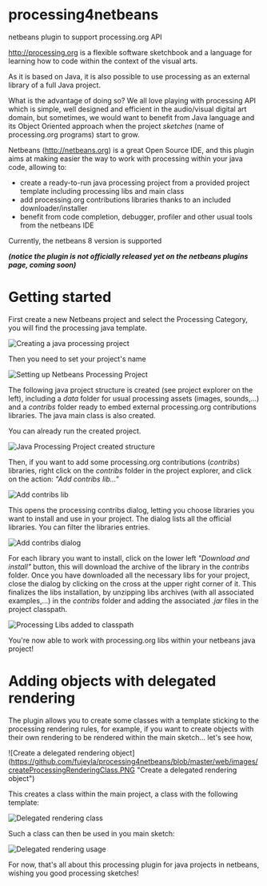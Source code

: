 # processing4netbeans
netbeans plugin to support processing.org API

http://processing.org is a flexible software sketchbook and a language for learning how to code within the context of the visual arts.

As it is based on Java, it is also possible to use processing as an external library of a full Java project. 

What is the advantage of doing so? We all love playing with processing API which is simple, well designed and efficient in the audio/visual digital art domain, but sometimes, we would want to benefit from Java language and its Object Oriented approach when the project *sketches* (name of processing.org programs) start to grow. 

Netbeans (http://netbeans.org) is a great Open Source IDE, and this plugin aims at making easier the way to work with processing within your java code, allowing to: 
- create a ready-to-run java processing project from a provided project template including processing libs and main class
- add processing.org contributions libraries thanks to an included downloader/installer
- benefit from code completion, debugger, profiler and other usual tools from the netbeans IDE

Currently, the netbeans 8 version is supported

**_(notice the plugin is not officially released yet on the netbeans plugins page, coming soon)_**

# Getting started

First create a new Netbeans project and select the Processing Category, you will find the processing java template.

![Creating a java processing project](https://github.com/fujeyla/processing4netbeans/blob/master/web/images/newProcessingNetbeansProject.png "Creating a java processing project")

Then you need to set your project's name

![Setting up Netbeans Processing Project](https://github.com/fujeyla/processing4netbeans/blob/master/web/images/namingNetbeansProcessingProject.png "Setting up Netbeans Processing Project")

The following java project structure is created (see project explorer on the left), including a *data* folder for usual processing assets (images, sounds,...) and a *contribs* folder ready to embed external processing.org contributions libraries. The java main class is also created.

You can already run the created project.

![Java Processing Project created structure](https://github.com/fujeyla/processing4netbeans/blob/master/web/images/createdNetbeansProcessingProjectStructure.png "Java Processing Project created structure")

Then, if you want to add some processing.org contributions (*contribs*) libraries, right click on the *contribs* folder in the project explorer, and click on the action: *"Add contribs lib..."*

![Add contribs lib](https://github.com/fujeyla/processing4netbeans/blob/master/web/images/addNetbeansProcessingContrib.png "Add contribs lib")

This opens the processing contribs dialog, letting you choose libraries you want to install and use in your project. The dialog lists all the official libraries. You can filter the libraries entries.

![Add contribs dialog](https://github.com/fujeyla/processing4netbeans/blob/master/web/images/addNetbeansProcessingContribDialog.png "Add contriobs dialog")

For each library you want to install, click on the lower left *"Download and install"* button, this will download the archive of the library in the *contribs* folder. Once you have downloaded all the necessary libs for your project, close the dialog by clicking on the cross at the upper right corner of it. This finalizes the libs installation, by unzipping libs archives (with all associated examples,...) in the *contribs* folder and adding the associated *.jar* files in the project classpath.

![Processing Libs added to classpath](https://github.com/fujeyla/processing4netbeans/blob/master/web/images/addedNetbeansContribAndLibraryWithExamples.png "Processing Libs added to classpath")

You're now able to work with processing.org libs within your netbeans java project!

# Adding objects with delegated rendering

The plugin allows you to create some classes with a template sticking to the processing rendering rules, for example, if you want to create objects with their own rendering to be rendered within the main sketch... let's see how,

![Create a delegated rendering object] (https://github.com/fujeyla/processing4netbeans/blob/master/web/images/createProcessingRenderingClass.PNG "Create a delegated rendering object")

This creates a class within the main project, a class with the following template:

![Delegated rendering class](https://github.com/fujeyla/processing4netbeans/blob/master/web/images/processingDelegateRendering.PNG "Delegated rendering class")

Such a class can then be used in you main sketch:

![Delegated rendering usage](https://github.com/fujeyla/processing4netbeans/blob/master/web/images/delegatedRenderingUsage.png "Delegated rendering usage")

For now, that's all about this processing plugin for java projects in netbeans, wishing you good processing sketches!

